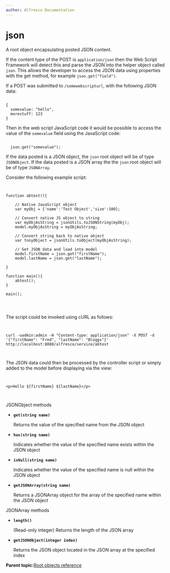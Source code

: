 ```yaml
---
author: Alfresco Documentation
---
```


# json

A root object encapsulating posted JSON content.

If the content type of the POST is `application/json` then the Web Script Framework will detect this and parse the JSON into the helper object called `json`. This allows the developer to access the JSON data using properties with the get method, for example `json.get("field")`.

If a POST was submitted to `/somewebscripturl`, with the following JSON data:

```
        
{
  somevalue: "hello",
  morestuff: 123
}

```

Then in the web script JavaScript code it would be possible to access the value of the `somevalue` field using the JavaScript code:

```

  json.get("somevalue");

```

If the data posted is a JSON object, the `json` root object will be of type `JSONObject`. If the data posted is a JSON array the the `json` root object will be of type `JSONArray`.

Consider the following example script:

```

        
function abtest(){

    // Native JavaScript object                                                                                                                                            
    var myObj = {'name':'Test Object','size':100};

    // Convert native JS object to string                                                                                                                                  
    var myObjAsString = jsonUtils.toJSONString(myObj);
    model.myObjAsString = myObjAsString;

    // Convert string back to native object                                                                                                                                
    var tonyObject = jsonUtils.toObject(myObjAsString);

    // Get JSON data and load into model
    model.firstName = json.get("firstName");
    model.lastName = json.get("lastName");

}

function main(){
    abtest();
}

main();        
        
        
      
```

The script could be invoked using cURL as follows:

```

    
curl -uadmin:admin -H "Content-type: application/json" -X POST -d '{"firstName": "Fred", "lastName": "Bloggs"}' http://localhost:8080/alfresco/service/abtest    
    
  
```

The JSON data could then be processed by the controller script or simply added to the model before displaying via the view:

```

        
<p>Hello ${firstName} ${lastName}</p>        
        
      
```

JSONObject methods

-   **`get(string name)`**

    Returns the value of the specified name from the JSON object


-   **`has(string name)`**

    Indicates whether the value of the specified name exists within the JSON object


-   **`isNull(string name)`**

    Indicates whether the value of the specified name is null within the JSON object


-   **`getJSONArray(string name)`**

    Returns a JSONArray object for the array of the specified name within the JSON object


JSONArray methods

-   **`length()`**

    \(Read-only integer\) Returns the length of the JSON array


-   **`getJSONObject(integer index)`**

    Returns the JSON object located in the JSON array at the specified index


**Parent topic:**[Root objects reference](../references/api-ws-root-ref.md)

